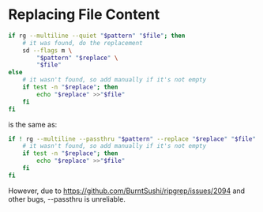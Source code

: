 # Replacing File Content

```bash
if rg --multiline --quiet "$pattern" "$file"; then
	# it was found, do the replacement
	sd --flags m \
		"$pattern" "$replace" \
		"$file"
else
	# it wasn't found, so add manually if it's not empty
	if test -n "$replace"; then
		echo "$replace" >>"$file"
	fi
fi
```

is the same as:

```bash
if ! rg --multiline --passthru "$pattern" --replace "$replace" "$file" | echo-wait "$file"; then
	# it wasn't found, so add manually if it's not empty
	if test -n "$replace"; then
		echo "$replace" >>"$file"
	fi
fi
```

However, due to https://github.com/BurntSushi/ripgrep/issues/2094 and other bugs, --passthru is unreliable.
